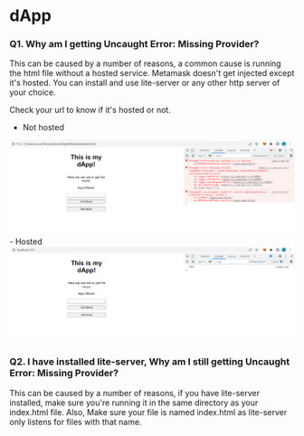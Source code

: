 # dApp

### Q1. Why am I getting Uncaught Error: Missing Provider?

This can be caused by a number of reasons, a common cause is running the html file without a hosted service. Metamask doesn't get injected except it's hosted. You can install and use lite-server or any other http server of your choice.

Check your url to know if it's hosted or not.
- Not hosted
<img width="1440" alt="dApp without lite-server" src="https://raw.githubusercontent.com/Jnrlouis/images/main/dApp1.png">
- Hosted
<img width="1440" alt="dApp with lite-server" src="https://raw.githubusercontent.com/Jnrlouis/images/main/dApp2.png">

### Q2. I have installed lite-server, Why am I still getting Uncaught Error: Missing Provider?

This can be caused by a number of reasons, if you have lite-server installed, make sure you're running it in the same directory as your index.html file. Also, Make sure your file is named index.html as lite-server only listens for files with that name.
